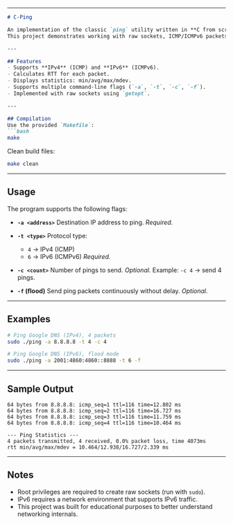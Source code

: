 
---

````markdown
# C-Ping

An implementation of the classic `ping` utility written in **C from scratch**.  
This project demonstrates working with raw sockets, ICMP/ICMPv6 packets, RTT (Round Trip Time) measurement, and statistics such as min/avg/max/mdev.  

---

## Features
- Supports **IPv4** (ICMP) and **IPv6** (ICMPv6).
- Calculates RTT for each packet.
- Displays statistics: min/avg/max/mdev.
- Supports multiple command-line flags (`-a`, `-t`, `-c`, `-f`).
- Implemented with raw sockets using `getopt`.

---

## Compilation
Use the provided `Makefile`:
```bash
make
````

Clean build files:

```bash
make clean
```

---

## Usage

The program supports the following flags:

* **`-a <address>`**
  Destination IP address to ping.
  *Required.*

* **`-t <type>`**
  Protocol type:

  * `4` → IPv4 (ICMP)
  * `6` → IPv6 (ICMPv6)
    *Required.*

* **`-c <count>`**
  Number of pings to send.
  *Optional.*
  Example: `-c 4` → send 4 pings.

* **`-f` (flood)**
  Send ping packets continuously without delay.
  *Optional.*

---

## Examples

```bash
# Ping Google DNS (IPv4), 4 packets
sudo ./ping -a 8.8.8.8 -t 4 -c 4

# Ping Google DNS (IPv6), flood mode
sudo ./ping -a 2001:4860:4860::8888 -t 6 -f
```

---

## Sample Output

```
64 bytes from 8.8.8.8: icmp_seq=1 ttl=116 time=12.802 ms
64 bytes from 8.8.8.8: icmp_seq=2 ttl=116 time=16.727 ms
64 bytes from 8.8.8.8: icmp_seq=3 ttl=116 time=11.759 ms
64 bytes from 8.8.8.8: icmp_seq=4 ttl=116 time=10.464 ms

--- Ping Statistics ---
4 packets transmitted, 4 received, 0.0% packet loss, time 4073ms
rtt min/avg/max/mdev = 10.464/12.938/16.727/2.339 ms
```

---

## Notes

* Root privileges are required to create raw sockets (run with `sudo`).
* IPv6 requires a network environment that supports IPv6 traffic.
* This project was built for educational purposes to better understand networking internals.

```
